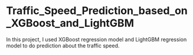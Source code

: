 # Traffic_Speed_Prediction_based_on_XGBoost_and_LightGBM
In this project, I used XGBoost regression model and LightGBM regression model to do prediction about the traffic speed. 
